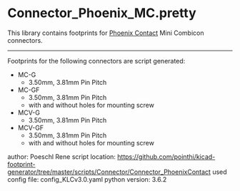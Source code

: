 # Connector_Phoenix_MC.pretty
This library contains footprints for [Phoenix Contact](www.phoenixcontact.com) Mini Combicon connectors.

---

Footprints for the following connectors are script generated:

- MC-G
  - 3.50mm, 3.81mm Pin Pitch
- MC-GF
  - 3.50mm, 3.81mm Pin Pitch
  - with and without holes for mounting screw
- MCV-G
  - 3.50mm, 3.81mm Pin Pitch
- MCV-GF
  - 3.50mm, 3.81mm Pin Pitch
  - with and without holes for mounting screw

author: Poeschl Rene
script location: https://github.com/pointhi/kicad-footprint-generator/tree/master/scripts/Connector/Connector_PhoenixContact
used config file: config_KLCv3.0.yaml
python version: 3.6.2
